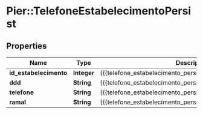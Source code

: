 # Pier::TelefoneEstabelecimentoPersist

## Properties
Name | Type | Description | Notes
------------ | ------------- | ------------- | -------------
**id_estabelecimento** | **Integer** | {{{telefone_estabelecimento_persist_id_estabelecimento_value}}} | 
**ddd** | **String** | {{{telefone_estabelecimento_persist_ddd_value}}} | 
**telefone** | **String** | {{{telefone_estabelecimento_persist_telefone_value}}} | 
**ramal** | **String** | {{{telefone_estabelecimento_persist_ramal_value}}} | [optional] 



